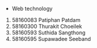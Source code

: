 - Web technology
1. 58160083 Patiphan Patdam
2. 58160300 Thurakit Choeilek
3. 58160593 Suthida Sangthong
4. 58160595 Supawadee Seeband